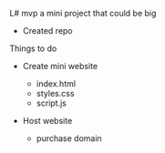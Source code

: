 L# mvp
a mini project that could be big

- Created repo

Things to do
- Create mini website
	- index.html
	- styles.css
	- script.js

- Host website
	- purchase domain
